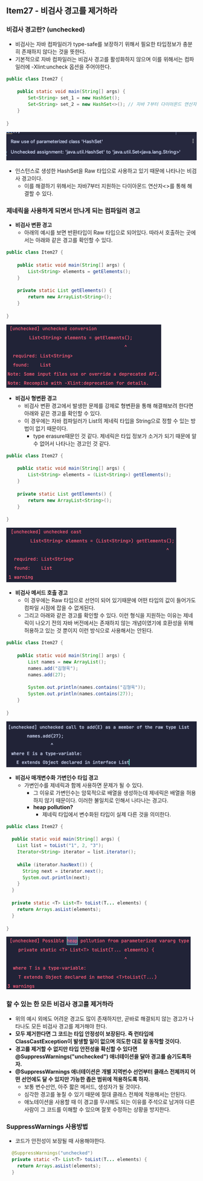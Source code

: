 ## Item27 - 비검사 경고를 제거하라

### 비검사 경고란? (unchecked)
* 비검사는 자바 컴파일러가 type-safe를 보장하기 위해서 필요한 타입정보가 충분히 존재하지 않다는 것을 뜻한다.
* 기본적으로 자바 컴파일러는 비검사 경고를 활성화하지 않으며 이를 위해서는 컴파일러에 -Xlint:uncheck 옵션을 주어야한다.

```java
public class Item27 {

    public static void main(String[] args) {
        Set<String> set_1 = new HashSet();
        Set<String> set_2 = new HashSet<>(); // 자바 7부터 다이아몬드 연산자로 해결가능
    }

}
```
![img.png](img.png)

* 인스턴스로 생성한 HashSet을 Raw 타입으로 사용하고 있기 때문에 나타나는 비검사 경고이다.
  * 이를 해결하기 위해서는 자바7부터 지원하는 다이아몬드 연산자<>를 통해 해결할 수 있다.



### 제네릭을 사용하게 되면서 만나게 되는 컴파일러 경고
* **비검사 변환 경고**
  * 아래의 예시를 보면 반환타입이 Raw 타입으로 되어있다. 따라서 호출하는 곳에서는 아래와 같은 경고를 확인할 수 있다.
```java
public class Item27 {

    public static void main(String[] args) {
        List<String> elements = getElements();
    }

    private static List getElements() {
        return new ArrayList<String>();
    }

}
```
![img_1.png](img_1.png)


* **비검사 형변환 경고**
  * 비검사 변환 경고에서 발생한 문제를 강제로 형변환을 통해 해결해보려 한다면 아래와 같은 경고를 확인할 수 있다.
  * 이 경우에는 자바 컴파일러가 List의 제네릭 타입을 String으로 정할 수 있는 방법이 없기 때문이다.
    * type erasure때문인 것 같다. 제네릭은 타입 정보가 소거가 되기 때문에 알 수 없어서 나타나는 경고인 것 같다.
```java
public class Item27 {

    public static void main(String[] args) {
        List<String> elements = (List<String>) getElements();
    }

    private static List getElements() {
        return new ArrayList<String>();
    }

}
```

![img_2.png](img_2.png)


* **비검사 메서드 호출 경고**
  * 이 경우에는 Raw 타입으로 선언이 되어 있기때문에 어떤 타입의 값이 들어가도 컴파일 시점에 잡을 수 없게된다.
  * 그리고 아래와 같은 경고를 확인할 수 있다. 이런 형식을 지원하는 이유는 제네릭이 나오기 전의 자바 버전에서는 존재하지 않는 개념이였기에 호환성을 위해 허용하고 있는 것 뿐이지 이런 방식으로 사용해서는 안된다.
```java
public class Item27 {

    public static void main(String[] args) {
        List names = new ArrayList();
        names.add("김형욱");
        names.add(27);

        System.out.println(names.contains("김형욱"));
        System.out.println(names.contains(27));
    }

}   
```
![img_3.png](img_3.png)

* **비검사 매개변수화 가변인수 타입 경고**
  * 가변인수를 제네릭과 함께 사용하면 문제가 될 수 있다. 
    * 그 이유로 가변인수는 암묵적으로 배열을 생성하는데 제네릭은 배열을 허용하지 않기 때문이다. 이러한 불일치로 인해서 나타나는 경고다.
    * **heap pollution?**
      * 제네릭 타입에서 변수화된 타입이 실제 다른 것을 의미한다.
```java
public class Item27 {

  public static void main(String[] args) {
    List list = toList("1", 2, "3");
    Iterator<String> iterator = list.iterator();

    while (iterator.hasNext()) {
      String next = iterator.next();
      System.out.println(next);
    }
  }

  private static <T> List<T> toList(T... elements) {
    return Arrays.asList(elements);
  }

}
```

![img_4.png](img_4.png)


### 할 수 있는 한 모든 비검사 경고를 제거하라
* 위의 예시 외에도 어려운 경고도 많이 존재하지만, 곧바로 해결되지 않는 경고가 나타나도 모든 비검사 경고를 제거해야 한다.
* **모두 제거한다면 그 코드는 타입 안정성이 보장된다. 즉 런타입에 ClassCastException이 발생할 일이 없으며 의도한 대로 잘 동작할 것이다.**
* **경고를 제거할 수 없지만 타입 안전성을 확신할 수 있다면 @SuppressWarnings("unchecked") 애너테이션을 달아 경고를 숨기도록하자.**
* **@SuppressWarnings 애너테이션은 개별 지역번수 선언부터 클래스 전체까지 어떤 선언에도 달 수 있지만 가능한 좁은 범위에 적용하도록 하자.**
  * 보통  변수선언, 아주 짧은 메서드, 생성자가 될 것이다.
  * 심각한 경고를 놓칠 수 있기 때문에 절대 클래스 전체에 적용해서는 안된다.
  * 애노테이션을 사용할 때 이 경고를 무시해도 되는 이유를 주석으로 남겨야 다른 사람이 그 코드를 이해할 수 있으며 잘못 수정하는 상황을 방지한다.

### SuppressWarnings 사용방법
* 코드가 안전성이 보장될 때 사용해야한다.
```java
  @SuppressWarnings("unchecked")
  private static <T> List<T> toList(T... elements) {
    return Arrays.asList(elements);
  }
```